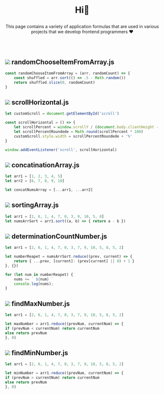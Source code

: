 # <p align="center"> Hi👋</p>
<p align="center">This page contains a variety of application formulas that are used in various projects that we develop frontend programmers ♥
</p>

<br/><br/>

## <img src="https://img.shields.io/badge/-333333?style=flat&logo=javascript"> randomChooseItemFromArray.js
```javascript
const randomChooseItemFromArray = (arr, randomCount) => {
    const shuffled = arr.sort(() => .5 - Math.random())
    return shuffled.slice(0, randomCount)
}
```

## <img src="https://img.shields.io/badge/-333333?style=flat&logo=javascript"> scrollHorizontal.js
```javascript
let customScroll = document.getElementById('scroll')

const scrollHorizontal = () => {
    let scrollPercent = window.scrollY / (document.body.clientHeight - window.innerHeight)
    let scrollPercentRoundede = Math.round(scrollPercent * 100)
    customScroll.style.width = scrollPercentRoundede + '%'
}

window.addEventListener('scroll', scrollHorizontal)
```

## <img src="https://img.shields.io/badge/-333333?style=flat&logo=javascript"> concatinationArray.js
```javascript
let arr1 = [1, 2, 3, 4, 5]
let arr2 = [6, 7, 8, 9, 10]

let concatNumsArray = [...arr1, ...arr2]
```

## <img src="https://img.shields.io/badge/-333333?style=flat&logo=javascript"> sortingArray.js
```javascript
let arr1 = [2, 6, 1, 4, 7, 0, 3, 9, 10, 5, 8]
let numsArrSort = arr1.sort((a, b) => { return a - b })
```

## <img src="https://img.shields.io/badge/-333333?style=flat&logo=javascript"> determinationCountNumber.js
```javascript
let arr1 = [2, 6, 1, 4, 7, 0, 3, 7, 9, 10, 5, 8, 5, 2]

let numberReapet = numsArrSort.reduce((prev, current) => {
    return { ...prev, [current]: (prev[current] || 0) + 1 }
}, {})

for (let num in numberReapet) {
    nums += ` ${num} `
    console.log(nums);
}
```

## <img src="https://img.shields.io/badge/-333333?style=flat&logo=javascript"> findMaxNumber.js
```javascript
let arr1 = [2, 6, 1, 4, 7, 0, 3, 7, 9, 10, 5, 8, 5, 2]

let maxNumber = arr1.reduce((prevNum, currentNum) => {
if (prevNum < currentNum) return currentNum
else return prevNum
}, 0)
```

## <img src="https://img.shields.io/badge/-333333?style=flat&logo=javascript"> findMinNumber.js
```javascript
let arr1 = [2, 6, 1, 4, 7, 0, 3, 7, 9, 10, 5, 8, 5, 2]

let minNumber = arr1.reduce((prevNum, currentNum) => {
if (prevNum > currentNum) return currentNum
else return prevNum
}, 0)
```
